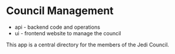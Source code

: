 # Council Management

* api - backend code and operations
* ui - frontend website to manage the council

This app is a central directory for the members of the Jedi Council.
